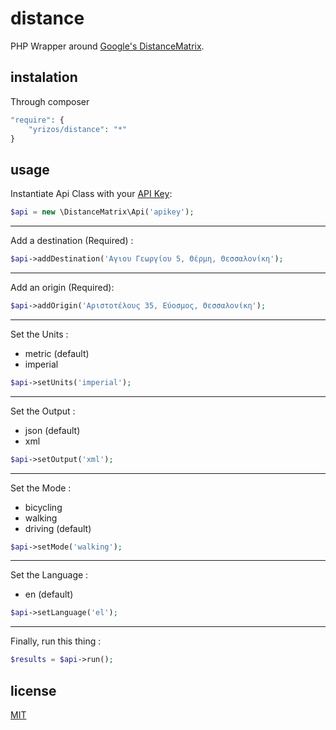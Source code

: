 distance
========

PHP Wrapper around [Google's DistanceMatrix](https://developers.google.com/maps/documentation/distancematrix/).

instalation
--------
Through composer

```php
"require": {
    "yrizos/distance": "*"
}
```

usage
-----------
Instantiate Api Class with your [API Key](https://console.developers.google.com/project):
```php
$api = new \DistanceMatrix\Api('apikey');
```
_______________
Add a destination (Required) :
```php
$api->addDestination('Αγιου Γεωργίου 5, Θέρμη, Θεσσαλονίκη');
```
_______________
Add an origin (Required):
```php
$api->addOrigin('Αριστοτέλους 35, Εύοσμος, Θεσσαλονίκη');
```
_______________
Set the Units :
* metric (default)
* imperial

```php
$api->setUnits('imperial');
```
_______________
Set the Output :
* json (default)
* xml

```php
$api->setOutput('xml');
```
_______________
Set the Mode :
* bicycling
* walking
* driving (default)

```php
$api->setMode('walking');
```
_______________
Set the Language :
* en (default)

```php
$api->setLanguage('el');
```
_______________
Finally, run this thing :
```php
$results = $api->run();
```

license
----------
[MIT](LICENSE)
